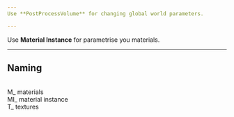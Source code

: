 ```yaml
---
Use **PostProcessVolume** for changing global world parameters.

---
```

Use **Material Instance** for parametrise you materials.

---
## Naming

<br>M_      materials
<br>MI_     material instance
<br>T_      textures
